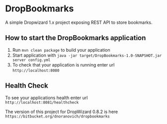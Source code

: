 # DropBookmarks

A simple Dropwizard 1.x project exposing REST API to store bookmarks.

How to start the DropBookmarks application
---

1. Run `mvn clean package` to build your application
1. Start application with `java -jar target/DropBookmarks-1.0-SNAPSHOT.jar server config.yml`
1. To check that your application is running enter url `http://localhost:8080`

Health Check
---

To see your applications health enter url `http://localhost:8081/healthcheck`

The version of this project for DropWizard 0.8.2 is here `https://bitbucket.org/dnoranovich/dropbookmarks`